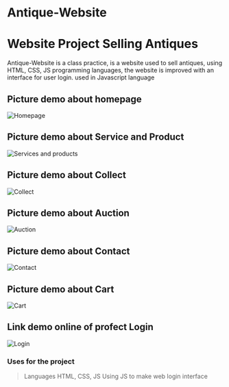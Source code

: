 # Antique-Website
# Website Project Selling Antiques
Antique-Website is a class practice, is a website used to sell antiques, using HTML, CSS, JS programming languages, the website is improved with an interface for user login. used in Javascript language
## Picture demo about homepage
![Homepage](https://user-images.githubusercontent.com/57934392/159837223-2041abbe-ba39-47c4-af12-56167d191c2a.png)
## Picture demo about Service and Product
![Services and products]()
## Picture demo about Collect
![Collect](https://drive.google.com/file/d/1E_bqrvVPzE4dcV5k7l-RarQrXE53Jwrd/view?usp=sharing)
## Picture demo about Auction
![Auction](https://drive.google.com/file/d/1CKx4qQ_Cx6nq0-dezP3gja23SrfaBPir/view?usp=sharing)
## Picture demo about Contact
![Contact](https://drive.google.com/file/d/1s6vaRVTfPJdywAy5NS4yjBQP-Z1u9LvC/view?usp=sharing)
## Picture demo about Cart
![Cart](https://drive.google.com/file/d/1pgF7WUuZLElgPj9hLy_-DKvtdSg5ucli/view?usp=sharing)
## Link demo online of profect Login
![Login](https://drive.google.com/file/d/1BRUEmNWqedbhl41QNPYcOQ8SFfeoS8Uf/view?usp=sharing)
### Uses for the project
> Languages HTML, CSS, JS
> Using JS to make web login interface
